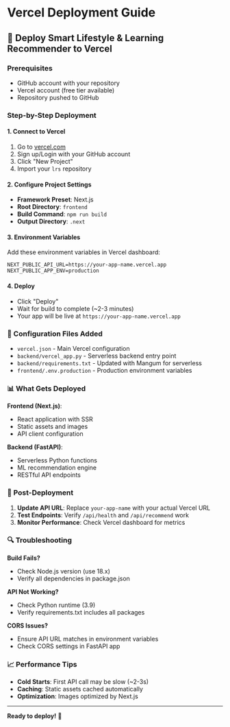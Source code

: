 # Vercel Deployment Guide

## 🚀 Deploy Smart Lifestyle & Learning Recommender to Vercel

### Prerequisites
- GitHub account with your repository
- Vercel account (free tier available)
- Repository pushed to GitHub

### Step-by-Step Deployment

#### 1. **Connect to Vercel**
1. Go to [vercel.com](https://vercel.com)
2. Sign up/Login with your GitHub account
3. Click "New Project"
4. Import your `lrs` repository

#### 2. **Configure Project Settings**
- **Framework Preset**: Next.js
- **Root Directory**: `frontend`
- **Build Command**: `npm run build`
- **Output Directory**: `.next`

#### 3. **Environment Variables**
Add these environment variables in Vercel dashboard:
```
NEXT_PUBLIC_API_URL=https://your-app-name.vercel.app
NEXT_PUBLIC_APP_ENV=production
```

#### 4. **Deploy**
- Click "Deploy"
- Wait for build to complete (~2-3 minutes)
- Your app will be live at `https://your-app-name.vercel.app`

### 🔧 Configuration Files Added

- `vercel.json` - Main Vercel configuration
- `backend/vercel_app.py` - Serverless backend entry point
- `backend/requirements.txt` - Updated with Mangum for serverless
- `frontend/.env.production` - Production environment variables

### 📊 What Gets Deployed

**Frontend (Next.js)**:
- React application with SSR
- Static assets and images
- API client configuration

**Backend (FastAPI)**:
- Serverless Python functions
- ML recommendation engine
- RESTful API endpoints

### 🎯 Post-Deployment

1. **Update API URL**: Replace `your-app-name` with your actual Vercel URL
2. **Test Endpoints**: Verify `/api/health` and `/api/recommend` work
3. **Monitor Performance**: Check Vercel dashboard for metrics

### 🔍 Troubleshooting

**Build Fails?**
- Check Node.js version (use 18.x)
- Verify all dependencies in package.json

**API Not Working?**
- Check Python runtime (3.9)
- Verify requirements.txt includes all packages

**CORS Issues?**
- Ensure API URL matches in environment variables
- Check CORS settings in FastAPI app

### 📈 Performance Tips

- **Cold Starts**: First API call may be slow (~2-3s)
- **Caching**: Static assets cached automatically
- **Optimization**: Images optimized by Next.js

---
**Ready to deploy!** 🎉
